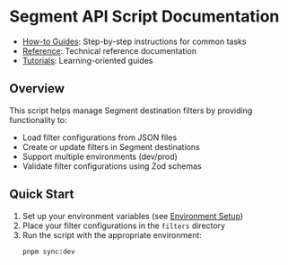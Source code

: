 # Segment API Script Documentation

- [How-to Guides](how-to-guides/): Step-by-step instructions for common tasks
- [Reference](reference/): Technical reference documentation
- [Tutorials](tutorials/): Learning-oriented guides

## Overview

This script helps manage Segment destination filters by providing functionality to:

- Load filter configurations from JSON files
- Create or update filters in Segment destinations
- Support multiple environments (dev/prod)
- Validate filter configurations using Zod schemas

## Quick Start

1. Set up your environment variables (see [Environment Setup](how-to-guides/environment-setup.md))
2. Place your filter configurations in the `filters` directory
3. Run the script with the appropriate environment:
   ```bash
   pnpm sync:dev
   ```
